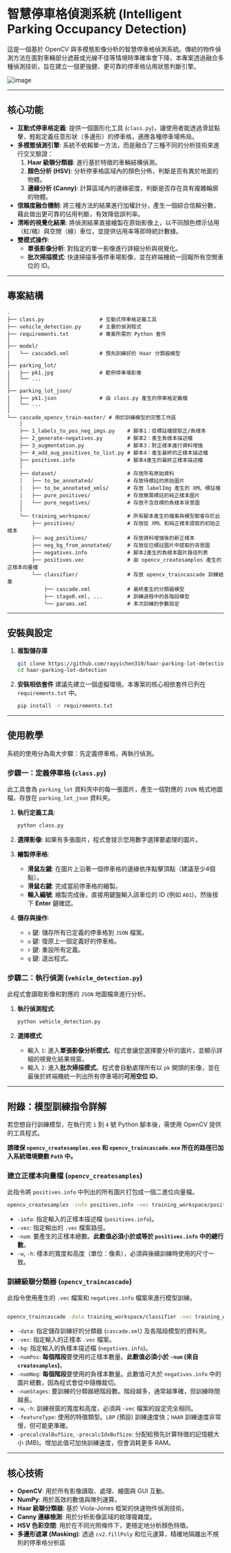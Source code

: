 # 智慧停車格偵測系統 (Intelligent Parking Occupancy Detection)

這是一個基於 OpenCV 與多模態影像分析的智慧停車格偵測系統。傳統的物件偵測方法在面對車輛部分遮蔽或光線不佳等情境時準確率會下降，本專案透過融合多種偵測技術，旨在建立一個更強健、更可靠的停車格佔用狀態判斷引擎。


![image](https://github.com/user-attachments/assets/874bfd4e-81fc-4595-b394-e5b617a96953)


---

## 核心功能

-   **互動式停車格定義**: 提供一個圖形化工具 (`class.py`)，讓使用者能透過滑鼠點擊，輕鬆定義任意形狀（多邊形）的停車格，適應各種停車場佈局。
-   **多模態偵測引擎**: 系統不依賴單一方法，而是融合了三種不同的分析技術來進行交叉驗證：
    1.  **Haar 級聯分類器**: 進行基於特徵的車輛結構偵測。
    2.  **顏色分析 (HSV)**: 分析停車格區域內的顏色分佈，判斷是否有異於地面的物體。
    3.  **邊緣分析 (Canny)**: 計算區域內的邊緣密度，判斷是否存在具有複雜輪廓的物體。
-   **信賴度融合機制**: 將三種方法的結果進行加權計分，產生一個綜合信賴分數，藉此做出更可靠的佔用判斷，有效降低誤判率。
-   **清晰的視覺化結果**: 將偵測結果直接繪製在原始影像上，以不同顏色標示佔用（紅/橘）與空閒（綠）車位，並提供佔用率等即時統計數據。
-   **雙模式操作**:
    -   **單張影像分析**: 對指定的單一影像進行詳細分析與視覺化。
    -   **批次掃描模式**: 快速掃描多張停車場影像，並在終端機統一回報所有空閒車位的 ID。

---


## 專案結構

```
.
├── class.py                  # 互動式停車格定義工具
├── vehicle_detection.py      # 主要的偵測程式
├── requirements.txt          # 專案所需的 Python 套件
│
├── model/
│   └── cascade5.xml          # 預先訓練好的 Haar 分類器模型
│
├── parking_lot/
│   ├── pk1.jpg               # 範例停車場影像
│   └── ...
│
├── parking_lot_json/
│   ├── pk1.json              # 由 class.py 產生的停車格定義檔
│   └── ...
│
└── cascade_opencv_train-master/ # 用於訓練模型的完整工作區
    │
    ├── 1_labels_to_pos_neg_imgs.py    # 腳本1：從標註檔提取正/負樣本
    ├── 2_generate-negatives.py        # 腳本2：產生負樣本描述檔
    ├── 3_augmentation.py              # 腳本3：對正樣本進行資料增強
    ├── 4_add_aug_positives_to_list.py # 腳本4：產生最終的正樣本描述檔
    ├── positives.info                 # 腳本4產生的最終正樣本描述檔
    │
    ├── dataset/                       # 存放所有原始資料
    │   ├── to_be_annotated/           # 存放待標註的原始圖片
    │   ├── to_be_annotated_xmls/      # 存放 labelImg 產生的 XML 標註檔
    │   ├── pure_positives/            # 存放無需標註的純正樣本圖片
    │   └── pure_negatives/            # 存放不含目標的負樣本背景圖
    │
    └── training_workspace/            # 所有腳本產生的檔案與模型都會存於此
        ├── positives/                 # 存放從 XML 和純正樣本提取的初始正樣本
        ├── aug_positives/             # 存放資料增強後的新正樣本
        ├── neg_bg_from_annotated/     # 存放從已標註圖片中提取的背景圖
        ├── negatives.info             # 腳本2產生的負樣本圖片路徑列表
        ├── positives.vec              # 由 opencv_createsamples 產生的正樣本向量檔
        └── classifier/                # 存放 opencv_traincascade 訓練結果
            ├── cascade.xml            # 最終產生的分類器模型
            ├── stage0.xml, ...        # 訓練過程中的各階段模型
            └── params.xml             # 本次訓練的參數設定
```

---

## 安裝與設定

1.  **複製儲存庫**
    ```bash
    git clone https://github.com/rayyichen310/haar-parking-lot-detection.git
    cd haar-parking-lot-detection
    ```

2.  **安裝相依套件**
    建議先建立一個虛擬環境。本專案的核心相依套件已列在 `requirements.txt` 中。
    ```bash
    pip install -r requirements.txt
    ```

---

## 使用教學

系統的使用分為兩大步驟：先定義停車格，再執行偵測。

### 步驟一：定義停車格 (`class.py`)

此工具會為 `parking_lot` 資料夾中的每一張圖片，產生一個對應的 `JSON` 格式地圖檔，存放在 `parking_lot_json` 資料夾。

1.  **執行定義工具**:
    ```bash
    python class.py
    ```

2.  **選擇影像**: 如果有多張圖片，程式會提示您用數字選擇要處理的圖片。

3.  **繪製停車格**:
    -   **滑鼠左鍵**: 在圖片上沿著一個停車格的邊緣依序點擊頂點（建議至少4個點）。
    -   **滑鼠右鍵**: 完成當前停車格的繪製。
    -   **輸入編號**: 繪製完成後，直接用鍵盤輸入該車位的 ID (例如 `A01`)，然後按下 **Enter** 鍵確認。

4.  **儲存與操作**:
    -   `s` 鍵: 儲存所有已定義的停車格到 `JSON` 檔案。
    -   `u` 鍵: 復原上一個定義好的停車格。
    -   `r` 鍵: 重設所有定義。
    -   `q` 鍵: 退出程式。

### 步驟二：執行偵測 (`vehicle_detection.py`)

此程式會讀取影像和對應的 `JSON` 地圖檔來進行分析。

1.  **執行偵測程式**:
    ```bash
    python vehicle_detection.py
    ```

2.  **選擇模式**:
    -   輸入 `1`: 進入**單張影像分析模式**。程式會讓您選擇要分析的圖片，並顯示詳細的視覺化結果視窗。
    -   輸入 `2`: 進入**批次掃描模式**。程式會自動處理所有以 `pk` 開頭的影像，並在最後於終端機統一列出所有停車場的**可用空位 ID**。

---

## 附錄：模型訓練指令詳解

若您想自行訓練模型，在執行完 `1` 到 `4` 號 Python 腳本後，需使用 OpenCV 提供的工具程式。

**請確保 `opencv_createsamples.exe` 和 `opencv_traincascade.exe` 所在的路徑已加入系統環境變數 `Path` 中。**

### 建立正樣本向量檔 (`opencv_createsamples`)

此指令將 `positives.info` 中列出的所有圖片打包成一個二進位向量檔。

```bash
opencv_createsamples -info positives.info -vec training_workspace/positives.vec -num 5000 -w 60 -h 60
```
-   `-info`: 指定輸入的正樣本描述檔 (`positives.info`)。
-   `-vec`: 指定輸出的 `.vec` 檔案路徑。
-   `-num`: 要產生的正樣本總數。**此數值必須小於或等於 `positives.info` 中的總行數**。
-   `-w`, `-h`: 樣本的寬度和高度（單位：像素），必須與後續訓練時使用的尺寸一致。

### 訓練級聯分類器 (`opencv_traincascade`)

此指令使用產生的 `.vec` 檔案和 `negatives.info` 檔案來進行模型訓練。

```bash

opencv_traincascade -data training_workspace/classifier -vec training_workspace/positives.vec -bg training_workspace/negatives.info -numPos 800 -numNeg 2000 -numStages 12 -w 60 -h 60 -featureType LBP -precalcValBufSize 1024 -precalcIdxBufSize 1024
```
-   `-data`: 指定儲存訓練好的分類器 (`cascade.xml`) 及各階段模型的資料夾。
-   `-vec`: 指定輸入的正樣本 `.vec` 檔案。
-   `-bg`: 指定輸入的負樣本描述檔 (`negatives.info`)。
-   `-numPos`: **每個階段**要使用的正樣本數量。**此數值必須小於 `-num` (來自 `createsamples`)**。
-   `-numNeg`: **每個階段**要使用的負樣本數量。此數值可大於 `negatives.info` 中的圖片總數，因為程式會從中隨機裁切。
-   `-numStages`: 要訓練的分類器總階段數。階段越多，通常越準確，但訓練時間越長。
-   `-w`, `-h`: 訓練視窗的寬度和高度，必須與 `-vec` 檔案的設定完全相同。
-   `-featureType`: 使用的特徵類型。`LBP` (預設) 訓練速度快；`HAAR` 訓練速度非常慢，但可能更準確。
-   `-precalcValBufSize`, `-precalcIdxBufSize`: 分配給預先計算特徵的記憶體大小 (MB)。增加此值可加快訓練速度，但會消耗更多 RAM。

---

## 核心技術

-   **OpenCV**: 用於所有影像讀取、處理、繪圖與 GUI 互動。
-   **NumPy**: 用於高效的數值與陣列運算。
-   **Haar 級聯分類器**: 基於 Viola-Jones 框架的快速物件偵測技術。
-   **Canny 邊緣檢測**: 用於分析影像區域的紋理複雜度。
-   **HSV 色彩空間**: 用於在不同光照條件下，更穩定地分析顏色特徵。
-   **多邊形遮罩 (Masking)**: 透過 `cv2.fillPoly` 和位元運算，精確地隔離出不規則的停車格分析區
